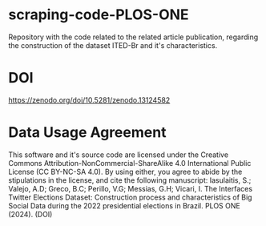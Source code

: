 # scraping-code-PLOS-ONE
Repository with the code related to the related article publication, regarding the construction of the dataset ITED-Br and it's characteristics.

# DOI
https://zenodo.org/doi/10.5281/zenodo.13124582

# Data Usage Agreement
This software and it's source code are licensed under the Creative Commons Attribution-NonCommercial-ShareAlike 4.0 International Public License (CC BY-NC-SA 4.0). By using either, you agree to abide by the stipulations in the license, and cite the following manuscript:
Iasulaitis, S.; Valejo, A.D; Greco, B.C; Perillo, V.G; Messias, G.H; Vicari, I. The Interfaces Twitter Elections Dataset: Construction process and characteristics of Big Social Data during the 2022 presidential elections in Brazil. PLOS ONE (2024). (DOI)
